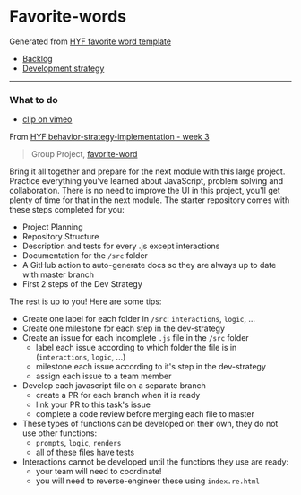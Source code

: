 # Favorite-words

Generated from [HYF favorite word template](https://github.com/HackYourFutureBelgium/favorite-word)    

- [Backlog](./project-planning/backlog.md)
- [Development strategy](./project-planning/development-strategy.md)
---
### What to do

- [clip on vimeo](https://vimeo.com/485101478)   

From [HYF behavior-strategy-implementation - week 3](https://github.com/HackYourFutureBelgium/behavior-strategy-implementation)    

> Group Project, [favorite-word](https://github.com/HackYourFutureBelgium/favorite-word)

Bring it all together and prepare for the next module with this large project. Practice everything you've learned about JavaScript, problem solving and collaboration. There is no need to improve the UI in this project, you'll get plenty of time for that in the next module. The starter repository comes with these steps completed for you:

- Project Planning
- Repository Structure
- Description and tests for every .js except interactions
- Documentation for the `/src` folder
- A GitHub action to auto-generate docs so they are always up to date with master branch
- First 2 steps of the Dev Strategy

The rest is up to you! Here are some tips:

- Create one label for each folder in `/src`: `interactions`, `logic`, ...
- Create one milestone for each step in the dev-strategy
- Create an issue for each incomplete `.js` file in the `/src` folder
  - label each issue according to which folder the file is in (`interactions`, `logic`, ...)
  - milestone each issue according to it's step in the dev-strategy
  - assign each issue to a team member
- Develop each javascript file on a separate branch
  - create a PR for each branch when it is ready
  - link your PR to this task's issue
  - complete a code review before merging each file to master
- These types of functions can be developed on their own, they do not use other functions:
  - `prompts`, `logic`, `renders`
  - all of these files have tests
- Interactions cannot be developed until the functions they use are ready:
  - your team will need to coordinate!
  - you will need to reverse-engineer these using `index.re.html`